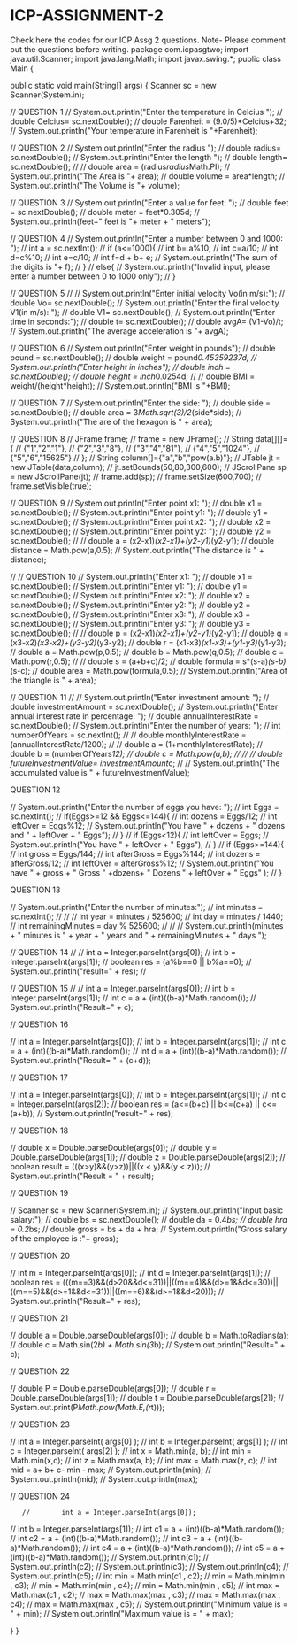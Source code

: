 # ICP-ASSIGNMENT-2
Check here the codes for our ICP Assg 2 questions. Note- Please comment out the questions before writing.
package com.icpasgtwo;
import java.util.Scanner;
import java.lang.Math;
import javax.swing.*;
public class Main {

   public static void main(String[] args) {
  Scanner sc = new Scanner(System.in);

//    QUESTION 1
//        System.out.println("Enter the temperature in Celcius ");
//    double Celcius= sc.nextDouble();
//    double Farenheit = (9.0/5)*Celcius+32;
//        System.out.println("Your temperature in Farenheit is "+Farenheit);


//      QUESTION 2
//        System.out.println("Enter the radius ");
//        double radius= sc.nextDouble();
//        System.out.println("Enter the length ");
//        double length= sc.nextDouble();
//
//        double area = (radius*radius*Math.PI);
//        System.out.println("The Area is "+ area);
//        double volume = area*length;
//        System.out.println("The Volume is "+ volume);

//        QUESTION 3
//        System.out.println("Enter a value for feet: ");
//        double feet = sc.nextDouble();
//        double meter = feet*0.305d;
//        System.out.println(feet+" feet is "+ meter + " meters");


//        QUESTION 4
//        System.out.println("Enter a number between 0 and 1000: ");
//        int a = sc.nextInt();
//        if (a<=1000){
//            int b= a%10;
//            int c=a/10;
//            int d=c%10;
//            int e=c/10;
//            int f=d + b+ e;
//            System.out.println("The sum of the digits is "+ f);
//        }
//        else{
//            System.out.println("Invalid input, please enter a number between 0 to 1000 only");
//        }


//        QUESTION 5
//
//        System.out.println("Enter initial velocity Vo(in m/s):");
//        double Vo= sc.nextDouble();
//        System.out.println("Enter the final velocity V1(in m/s): ");
//        double V1= sc.nextDouble();
//        System.out.println("Enter time in seconds:");
//        double t= sc.nextDouble();
//        double avgA= (V1-Vo)/t;
//        System.out.println("The average acceleration is "+ avgA);

//        QUESTION 6
//        System.out.println("Enter weight in pounds");
//        double pound = sc.nextDouble();
//        double weight = pound*0.45359237d;
//        System.out.println("Enter height in inches");
//        double inch = sc.nextDouble();
//        double height = inch*0.0254d;
//
//        double BMI = weight/(height*height);
//        System.out.println("BMI is "+BMI);

//        QUESTION 7
//        System.out.println("Enter the side: ");
//        double side = sc.nextDouble();
//        double area = 3*Math.sqrt(3)/2*(side*side);
//        System.out.println("The are of the hexagon is " + area);

//        QUESTION 8
//        JFrame frame;
//        frame = new JFrame();
//        String data[][]={
//                {"1","2","1"},
//                {"2","3","8"},
//                {"3","4","81"},
//                {"4","5","1024"},
//                {"5","6","15625"}
//        };
//        String column[]={"a","b","pow(a.b)"};
//        JTable jt = new JTable(data,column);
//        jt.setBounds(50,80,300,600);
//        JScrollPane sp = new JScrollPane(jt);
//        frame.add(sp);
//        frame.setSize(600,700);
//        frame.setVisible(true);

//        QUESTION 9
//        System.out.println("Enter point x1: ");
//        double x1 = sc.nextDouble();
//        System.out.println("Enter point y1: ");
//        double y1 = sc.nextDouble();
//        System.out.println("Enter point x2: ");
//        double x2 = sc.nextDouble();
//        System.out.println("Enter point y2: ");
//        double y2 = sc.nextDouble();
//
//        double a = (x2-x1)*(x2-x1)+(y2-y1)*(y2-y1);
//        double distance = Math.pow(a,0.5);
//        System.out.println("The distance is " + distance);

//
//        QUESTION 10
//        System.out.println("Enter x1: ");
//        double x1 = sc.nextDouble();
//        System.out.println("Enter y1: ");
//        double y1 = sc.nextDouble();
//        System.out.println("Enter x2: ");
//        double x2 = sc.nextDouble();
//        System.out.println("Enter y2: ");
//        double y2 = sc.nextDouble();
//        System.out.println("Enter x3: ");
//        double x3 = sc.nextDouble();
//        System.out.println("Enter y3: ");
//        double y3 = sc.nextDouble();
//
//        double p = (x2-x1)*(x2-x1)+(y2-y1)*(y2-y1);
//        double q = (x3-x2)*(x3-x2)+(y3-y2)*(y3-y2);
//        double r = (x1-x3)*(x1-x3)+(y1-y3)*(y1-y3);
//        double a = Math.pow(p,0.5);
//        double b = Math.pow(q,0.5);
//        double c = Math.pow(r,0.5);
//
//        double s = (a+b+c)/2;
//        double formula = s*(s-a)*(s-b)*(s-c);
//        double area = Math.pow(formula,0.5);
//        System.out.println("Area of the triangle is " + area);

//        QUESTION 11
//
//        System.out.println("Enter investment amount: ");
//        double investmentAmount = sc.nextDouble();
//        System.out.println("Enter annual interest rate in percentage: ");
//        double annualInterestRate = sc.nextDouble();
//        System.out.println("Enter the number of years: ");
//        int numberOfYears = sc.nextInt();
//
//        double monthlyInterestRate = (annualInterestRate/1200);
//
//        double a = (1+monthlyInterestRate);
//        double b = (numberOfYears*12);
//        double c = Math.pow(a,b);
//
//
//        double futureInvestmentValue= investmentAmount*c;
//
//        System.out.println("The accumulated value is " + futureInvestmentValue);


QUESTION 12

//        System.out.println("Enter the number of eggs you have: ");
//        int Eggs = sc.nextInt();
//        if(Eggs>=12 && Eggs<=144){
//            int dozens = Eggs/12;
//            int leftOver = Eggs%12;
//            System.out.println("You have " + dozens + " dozens and " + leftOver + " Eggs");
//        }
//        if (Eggs<12){
//            int leftOver = Eggs;
//            System.out.println("You have " + leftOver + " Eggs");
//        }
//        if (Eggs>=144){
//            int gross = Eggs/144;
//            int afterGross = Eggs%144;
//            int dozens = afterGross/12;
//            int leftOver = afterGross%12;
//            System.out.println("You have " + gross + " Gross " +dozens+ " Dozens " + leftOver + " Eggs" );
//        }


QUESTION 13

//        System.out.println("Enter the number of minutes:");
//        int minutes = sc.nextInt();
//
//
//        int year = minutes / 525600;
//        int day = minutes / 1440;
//        int remainingMinutes = day % 525600;
//
//
//        System.out.println(minutes + " minutes is " + year + " years and "  +  remainingMinutes + " days ");


//        QUESTION 14
//
//                int a = Integer.parseInt(args[0]);
//                int b = Integer.parseInt(args[1]);
//                boolean res = (a%b==0 || b%a==0);
//                System.out.println("result=" + res);
//

//        QUESTION 15
//
//        int a = Integer.parseInt(args[0]);
//        int b = Integer.parseInt(args[1]);
//        int c = a + (int)((b-a)*Math.random());
//        System.out.println("Result=" + c);


//        QUESTION 16

//        int a = Integer.parseInt(args[0]);
//        int b = Integer.parseInt(args[1]);
//        int c = a + (int)((b-a)*Math.random());
//        int d = a + (int)((b-a)*Math.random());
//        System.out.println("Result= " + (c+d));


//        QUESTION 17

//        int a = Integer.parseInt(args[0]);
//        int b = Integer.parseInt(args[1]);
//        int c = Integer.parseInt(args[2]);
//        boolean res = (a<=(b+c) || b<=(c+a) || c<=(a+b));
//        System.out.println("result=" + res);


//        QUESTION 18

//        double x = Double.parseDouble(args[0]);
//        double y = Double.parseDouble(args[1]);
//        double z = Double.parseDouble(args[2]);
//        boolean result = (((x>y)&&(y>z))||((x < y)&&(y < z)));
//        System.out.println("Result = " + result);


//        QUESTION 19

//        Scanner sc = new Scanner(System.in);
//        System.out.println("Input basic salary:");
//        double bs = sc.nextDouble();
//        double da = 0.4*bs;
//        double hra = 0.2*bs;
//        double gross = bs + da + hra;
//        System.out.println("Gross salary of the employee is :"+ gross);


//        QUESTION 20

//        int m = Integer.parseInt(args[0]);
//        int d = Integer.parseInt(args[1]);
//        boolean res = (((m==3)&&(d>20&&d<=31))||((m==4)&&(d>=1&&d<=30))||((m==5)&&(d>=1&&d<=31))||((m==6)&&(d>=1&&d<20)));
//        System.out.println("Result=" + res);


//        QUESTION 21

//        double a = Double.parseDouble(args[0]);
//        double b = Math.toRadians(a);
//        double c = Math.sin(2*b) + Math.sin(3*b);
//        System.out.println("Result=" + c);


//        QUESTION 22

//        double P = Double.parseDouble(args[0]);
//        double r = Double.parseDouble(args[1]);
//        double t = Double.parseDouble(args[2]);
//        System.out.print(P*Math.pow(Math.E,(r*t)));


//        QUESTION 23

//        int a = Integer.parseInt( args[0] );
//        int b = Integer.parseInt( args[1] );
//        int c = Integer.parseInt( args[2] );
//        int x = Math.min(a, b);
//        int min = Math.min(x,c);
//        int z = Math.max(a, b);
//        int max = Math.max(z, c);
//        int mid = a+ b+ c- min - max;
//        System.out.println(min);
//        System.out.println(mid);
//        System.out.println(max);


//        QUESTION 24

       //        int a = Integer.parseInt(args[0]);
//        int b = Integer.parseInt(args[1]);
//        int c1 = a + (int)((b-a)*Math.random());
//        int c2 = a + (int)((b-a)*Math.random());
//        int c3 = a + (int)((b-a)*Math.random());
//        int c4 = a + (int)((b-a)*Math.random());
//        int c5 = a + (int)((b-a)*Math.random());
//        System.out.println(c1);
//        System.out.println(c2);
//        System.out.println(c3);
//        System.out.println(c4);
//        System.out.println(c5);
//        int min = Math.min(c1 , c2);
//        min = Math.min(min , c3);
//        min = Math.min(min , c4);
//        min = Math.min(min , c5);
//        int max = Math.max(c1 , c2);
//        max = Math.max(max , c3);
//        max = Math.max(max , c4);
//        max = Math.max(max , c5);
//        System.out.println("Minimum value is = " + min);
//        System.out.println("Maximum value is = " + max);



























   }
}




















